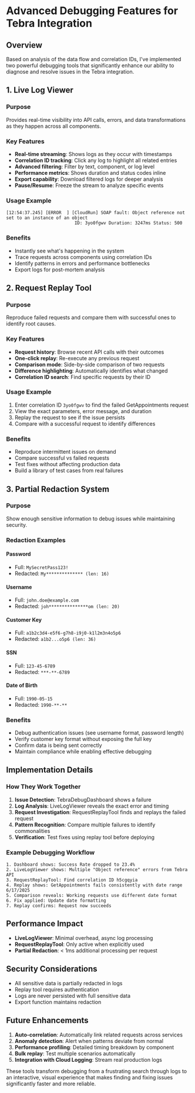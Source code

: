 # Advanced Debugging Features for Tebra Integration

## Overview

Based on analysis of the data flow and correlation IDs, I've implemented two powerful debugging tools that significantly enhance our ability to diagnose and resolve issues in the Tebra integration.

## 1. Live Log Viewer

### Purpose
Provides real-time visibility into API calls, errors, and data transformations as they happen across all components.

### Key Features
- **Real-time streaming**: Shows logs as they occur with timestamps
- **Correlation ID tracking**: Click any log to highlight all related entries
- **Advanced filtering**: Filter by text, component, or log level
- **Performance metrics**: Shows duration and status codes inline
- **Export capability**: Download filtered logs for deeper analysis
- **Pause/Resume**: Freeze the stream to analyze specific events

### Usage Example
```
[12:54:37.245] [ERROR  ] [CloudRun] SOAP fault: Object reference not set to an instance of an object
                          ID: 3yo0fgwv Duration: 3247ms Status: 500
```

### Benefits
- Instantly see what's happening in the system
- Trace requests across components using correlation IDs
- Identify patterns in errors and performance bottlenecks
- Export logs for post-mortem analysis

## 2. Request Replay Tool

### Purpose
Reproduce failed requests and compare them with successful ones to identify root causes.

### Key Features
- **Request history**: Browse recent API calls with their outcomes
- **One-click replay**: Re-execute any previous request
- **Comparison mode**: Side-by-side comparison of two requests
- **Difference highlighting**: Automatically identifies what changed
- **Correlation ID search**: Find specific requests by their ID

### Usage Example
1. Enter correlation ID `3yo0fgwv` to find the failed GetAppointments request
2. View the exact parameters, error message, and duration
3. Replay the request to see if the issue persists
4. Compare with a successful request to identify differences

### Benefits
- Reproduce intermittent issues on demand
- Compare successful vs failed requests
- Test fixes without affecting production data
- Build a library of test cases from real failures

## 3. Partial Redaction System

### Purpose
Show enough sensitive information to debug issues while maintaining security.

### Redaction Examples

#### Password
- Full: `MySecretPass123!`
- Redacted: `My************** (len: 16)`

#### Username
- Full: `john.doe@example.com`
- Redacted: `joh***************om (len: 20)`

#### Customer Key
- Full: `a1b2c3d4-e5f6-g7h8-i9j0-k1l2m3n4o5p6`
- Redacted: `a1b2...o5p6 (len: 36)`

#### SSN
- Full: `123-45-6789`
- Redacted: `***-**-6789`

#### Date of Birth
- Full: `1990-05-15`
- Redacted: `1990-**-**`

### Benefits
- Debug authentication issues (see username format, password length)
- Verify customer key format without exposing the full key
- Confirm data is being sent correctly
- Maintain compliance while enabling effective debugging

## Implementation Details

### How They Work Together

1. **Issue Detection**: TebraDebugDashboard shows a failure
2. **Log Analysis**: LiveLogViewer reveals the exact error and timing
3. **Request Investigation**: RequestReplayTool finds and replays the failed request
4. **Pattern Recognition**: Compare multiple failures to identify commonalities
5. **Verification**: Test fixes using replay tool before deploying

### Example Debugging Workflow

```
1. Dashboard shows: Success Rate dropped to 23.4%
2. LiveLogViewer shows: Multiple "Object reference" errors from Tebra API
3. RequestReplayTool: Find correlation ID h5cgqyia
4. Replay shows: GetAppointments fails consistently with date range 6/17/2025
5. Comparison reveals: Working requests use different date format
6. Fix applied: Update date formatting
7. Replay confirms: Request now succeeds
```

## Performance Impact

- **LiveLogViewer**: Minimal overhead, async log processing
- **RequestReplayTool**: Only active when explicitly used
- **Partial Redaction**: < 1ms additional processing per request

## Security Considerations

- All sensitive data is partially redacted in logs
- Replay tool requires authentication
- Logs are never persisted with full sensitive data
- Export function maintains redaction

## Future Enhancements

1. **Auto-correlation**: Automatically link related requests across services
2. **Anomaly detection**: Alert when patterns deviate from normal
3. **Performance profiling**: Detailed timing breakdown by component
4. **Bulk replay**: Test multiple scenarios automatically
5. **Integration with Cloud Logging**: Stream real production logs

These tools transform debugging from a frustrating search through logs to an interactive, visual experience that makes finding and fixing issues significantly faster and more reliable.